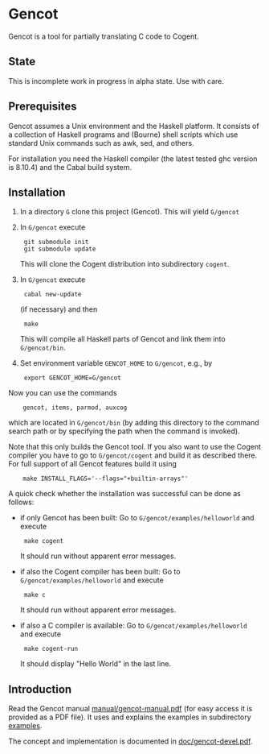 Gencot
======

Gencot is a tool for partially translating C code to Cogent.

State
-----

This is incomplete work in progress in alpha state. Use with care.

Prerequisites
-------------

Gencot assumes a Unix environment and the Haskell platform. It consists of a collection of Haskell programs and (Bourne) shell scripts which use standard Unix commands such as awk, sed, and others.

For installation you need the Haskell compiler (the latest tested ghc version is 8.10.4) and the Cabal build system.

Installation
------------

1. In a directory `G` clone this project (Gencot).
    This will yield `G/gencot`
2. In `G/gencot` execute

        git submodule init
        git submodule update
    This will clone the Cogent distribution into subdirectory `cogent`.
3. In `G/gencot` execute

        cabal new-update
    (if necessary) and then
    
        make
    This will compile all Haskell parts of Gencot and link them into `G/gencot/bin`.
4. Set environment variable `GENCOT_HOME` to `G/gencot`, e.g., by

        export GENCOT_HOME=G/gencot

Now you can use the commands

        gencot, items, parmod, auxcog
which are located in `G/gencot/bin` (by adding this directory to the command search path or by specifying the path when the command is invoked).

Note that this only builds the Gencot tool. If you also want to use the Cogent compiler you have to go to `G/gencot/cogent` and
build it as described there. For full support of all Gencot features build it using

        make INSTALL_FLAGS='--flags="+builtin-arrays"'

A quick check whether the installation was successful can be done as follows:

- if only Gencot has been built:
   Go to `G/gencot/examples/helloworld` and execute 

       make cogent
    It should run without apparent error messages.

- if also the Cogent compiler has been built:
   Go to `G/gencot/examples/helloworld` and execute

       make c
    It should run without apparent error messages.

- if also a C compiler is available:
   Go to `G/gencot/examples/helloworld` and execute 

       make cogent-run
    It should display "Hello World" in the last line.

Introduction
------------

Read the Gencot manual [manual/gencot-manual.pdf](manual/gencot-manual.pdf) (for easy access it is provided as a PDF file). 
It uses and explains the examples in subdirectory [examples](examples).

The concept and implementation is documented in [doc/gencot-devel.pdf](doc/gencot-devel.pdf).

